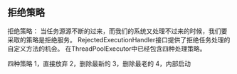 ## 拒绝策略
拒绝策略：
当任务源源不断的过来，而我们的系统又处理不过来的时候，我们要采取的策略是拒绝服务。
RejectedExecutionHandler接口提供了拒绝任务处理的自定义方法的机会。
在ThreadPoolExecutor中已经包含四种处理策略。

四种策略
1，直接放弃
2，删除最新的
3，删除最老的
4，内部启动